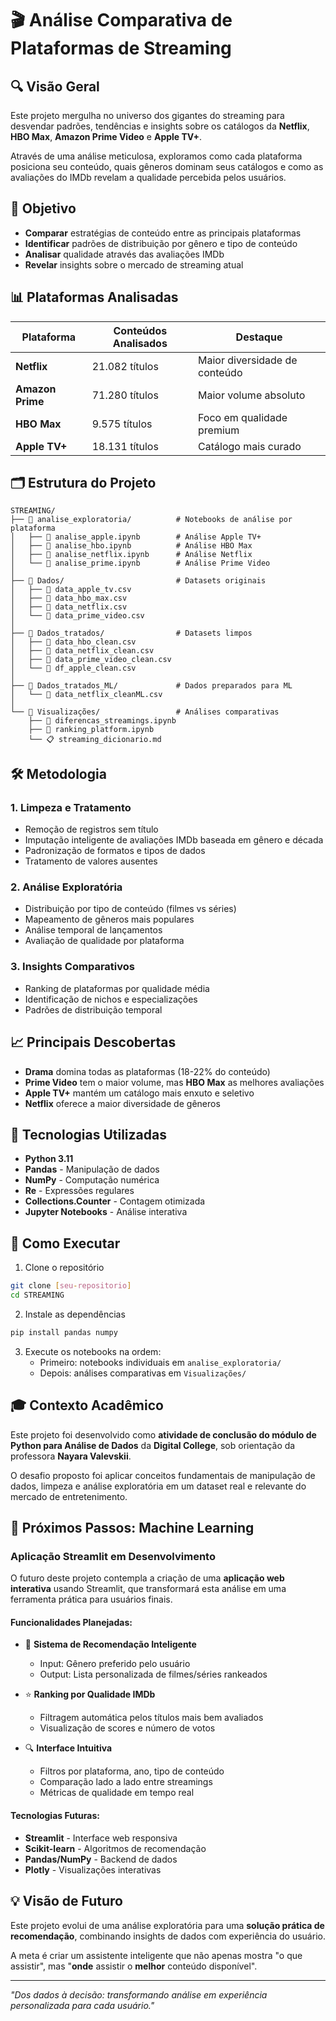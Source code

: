 # 🎬 Análise Comparativa de Plataformas de Streaming

## 🔍 Visão Geral

Este projeto mergulha no universo dos gigantes do streaming para desvendar padrões, tendências e insights sobre os catálogos da **Netflix**, **HBO Max**, **Amazon Prime Video** e **Apple TV+**. 

Através de uma análise meticulosa, exploramos como cada plataforma posiciona seu conteúdo, quais gêneros dominam seus catálogos e como as avaliações do IMDb revelam a qualidade percebida pelos usuários.

## 🎯 Objetivo

- **Comparar** estratégias de conteúdo entre as principais plataformas
- **Identificar** padrões de distribuição por gênero e tipo de conteúdo
- **Analisar** qualidade através das avaliações IMDb
- **Revelar** insights sobre o mercado de streaming atual

## 📊 Plataformas Analisadas

| Plataforma | Conteúdos Analisados | Destaque |
|------------|---------------------|----------|
| **Netflix** | 21.082 títulos | Maior diversidade de conteúdo |
| **Amazon Prime** | 71.280 títulos | Maior volume absoluto |
| **HBO Max** | 9.575 títulos | Foco em qualidade premium |
| **Apple TV+** | 18.131 títulos | Catálogo mais curado |

## 🗂️ Estrutura do Projeto

```
STREAMING/
├── 📁 analise_exploratoria/          # Notebooks de análise por plataforma
│   ├── 📓 analise_apple.ipynb        # Análise Apple TV+
│   ├── 📓 analise_hbo.ipynb          # Análise HBO Max  
│   ├── 📓 analise_netflix.ipynb      # Análise Netflix
│   └── 📓 analise_prime.ipynb        # Análise Prime Video
│
├── 📁 Dados/                         # Datasets originais
│   ├── 📄 data_apple_tv.csv
│   ├── 📄 data_hbo_max.csv
│   ├── 📄 data_netflix.csv
│   └── 📄 data_prime_video.csv
│
├── 📁 Dados_tratados/                # Datasets limpos
│   ├── 📄 data_hbo_clean.csv
│   ├── 📄 data_netflix_clean.csv
│   ├── 📄 data_prime_video_clean.csv
│   └── 📄 df_apple_clean.csv
│
├── 📁 Dados_tratados_ML/             # Dados preparados para ML
│   └── 📄 data_netflix_cleanML.csv
│
└── 📁 Visualizações/                 # Análises comparativas
    ├── 📓 diferencas_streamings.ipynb
    ├── 📓 ranking_platform.ipynb
    └── 📋 streaming_dicionario.md
```

## 🛠️ Metodologia

### 1. **Limpeza e Tratamento**
- Remoção de registros sem título
- Imputação inteligente de avaliações IMDb baseada em gênero e década
- Padronização de formatos e tipos de dados
- Tratamento de valores ausentes

### 2. **Análise Exploratória**
- Distribuição por tipo de conteúdo (filmes vs séries)
- Mapeamento de gêneros mais populares
- Análise temporal de lançamentos
- Avaliação de qualidade por plataforma

### 3. **Insights Comparativos**
- Ranking de plataformas por qualidade média
- Identificação de nichos e especializações
- Padrões de distribuição temporal

## 📈 Principais Descobertas

- **Drama** domina todas as plataformas (18-22% do conteúdo)
- **Prime Video** tem o maior volume, mas **HBO Max** as melhores avaliações
- **Apple TV+** mantém um catálogo mais enxuto e seletivo
- **Netflix** oferece a maior diversidade de gêneros

## 🔧 Tecnologias Utilizadas

- **Python 3.11**
- **Pandas** - Manipulação de dados
- **NumPy** - Computação numérica  
- **Re** - Expressões regulares
- **Collections.Counter** - Contagem otimizada
- **Jupyter Notebooks** - Análise interativa

## 🚀 Como Executar

1. Clone o repositório
```bash
git clone [seu-repositorio]
cd STREAMING
```

2. Instale as dependências
```bash
pip install pandas numpy
```

3. Execute os notebooks na ordem:
   - Primeiro: notebooks individuais em `analise_exploratoria/`
   - Depois: análises comparativas em `Visualizações/`

## 🎓 Contexto Acadêmico

Este projeto foi desenvolvido como **atividade de conclusão do módulo de Python para Análise de Dados** da **Digital College**, sob orientação da professora **Nayara Valevskii**. 

O desafio proposto foi aplicar conceitos fundamentais de manipulação de dados, limpeza e análise exploratória em um dataset real e relevante do mercado de entretenimento.

## 🚀 Próximos Passos: Machine Learning

### **Aplicação Streamlit em Desenvolvimento**

O futuro deste projeto contempla a criação de uma **aplicação web interativa** usando Streamlit, que transformará esta análise em uma ferramenta prática para usuários finais.

#### **Funcionalidades Planejadas:**
- 🎯 **Sistema de Recomendação Inteligente**
  - Input: Gênero preferido pelo usuário
  - Output: Lista personalizada de filmes/séries rankeados

- ⭐ **Ranking por Qualidade IMDb**
  - Filtragem automática pelos títulos mais bem avaliados
  - Visualização de scores e número de votos

- 🔍 **Interface Intuitiva**
  - Filtros por plataforma, ano, tipo de conteúdo
  - Comparação lado a lado entre streamings
  - Métricas de qualidade em tempo real

#### **Tecnologias Futuras:**
- **Streamlit** - Interface web responsiva
- **Scikit-learn** - Algoritmos de recomendação
- **Pandas/NumPy** - Backend de dados
- **Plotly** - Visualizações interativas

## 💡 Visão de Futuro

Este projeto evolui de uma análise exploratória para uma **solução prática de recomendação**, combinando insights de dados com experiência do usuário. 

A meta é criar um assistente inteligente que não apenas mostra "o que assistir", mas "**onde** assistir o **melhor** conteúdo disponível".

---

*"Dos dados à decisão: transformando análise em experiência personalizada para cada usuário."*
